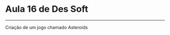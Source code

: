 # Aula 16 de Des Soft 
--------------------------------------------------

Criação de um jogo chamado Asteroids
